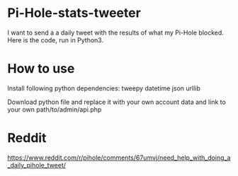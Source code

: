# Pi-Hole-stats-tweeter
I want to send a a daily tweet with the results of what my Pi-Hole blocked. Here is the code, run in Python3.

# How to use
Install following python dependencies: 
tweepy
datetime
json
urllib

Download python file and replace it with your own account data and link to your own path/to/admin/api.php

# Reddit
https://www.reddit.com/r/pihole/comments/67umvj/need_help_with_doing_a_daily_pihole_tweet/

